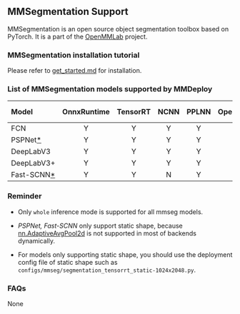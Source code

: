 ## MMSegmentation Support

MMSegmentation is an open source object segmentation toolbox based on PyTorch. It is a part of the [OpenMMLab](https://openmmlab.com/) project.

### MMSegmentation installation tutorial

Please refer to [get_started.md](https://github.com/open-mmlab/mmsegmentation/blob/master/docs/en/get_started.md#installation) for installation.

### List of MMSegmentation models supported by MMDeploy

| Model                       | OnnxRuntime | TensorRT | NCNN  | PPLNN | OpenVino |                                       Model config                                       |
| :-------------------------- | :---------: | :------: | :---: | :---: | :------: | :--------------------------------------------------------------------------------------: |
| FCN                         |      Y      |    Y     |   Y   |   Y   |    Y     |      [config](https://github.com/open-mmlab/mmsegmentation/tree/master/configs/fcn)      |
| PSPNet[*](#static_shape)    |      Y      |    Y     |   Y   |   Y   |    Y     |    [config](https://github.com/open-mmlab/mmsegmentation/tree/master/configs/pspnet)     |
| DeepLabV3                   |      Y      |    Y     |   Y   |   Y   |    Y     |   [config](https://github.com/open-mmlab/mmsegmentation/tree/master/configs/deeplabv3)   |
| DeepLabV3+                  |      Y      |    Y     |   Y   |   Y   |    Y     | [config](https://github.com/open-mmlab/mmsegmentation/tree/master/configs/deeplabv3plus) |
| Fast-SCNN[*](#static_shape) |      Y      |    Y     |   N   |   Y   |    Y     |   [config](https://github.com/open-mmlab/mmsegmentation/tree/master/configs/fastscnn)    |

### Reminder

- Only `whole` inference mode is supported for all mmseg models.

- <i id="static_shape">PSPNet, Fast-SCNN</i> only support static shape, because [nn.AdaptiveAvgPool2d](https://github.com/open-mmlab/mmsegmentation/blob/97f9670c5a4a2a3b4cfb411bcc26db16b23745f7/mmseg/models/decode_heads/psp_head.py#L38) is not supported in most of backends dynamically.

- For models only supporting static shape, you should use the deployment config file of static shape such as `configs/mmseg/segmentation_tensorrt_static-1024x2048.py`.

### FAQs

None
